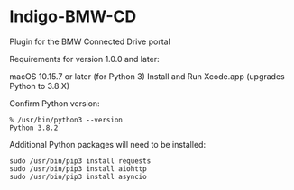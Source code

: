 # Indigo-BMW-CD
Plugin for the BMW Connected Drive portal


Requirements for version 1.0.0 and later:

macOS 10.15.7 or later (for Python 3)
Install and Run Xcode.app (upgrades Python to 3.8.X)

Confirm Python version:

`% /usr/bin/python3 --version`    
`Python 3.8.2`

Additional Python packages will need to be installed:

```
sudo /usr/bin/pip3 install requests
sudo /usr/bin/pip3 install aiohttp
sudo /usr/bin/pip3 install asyncio
```  
